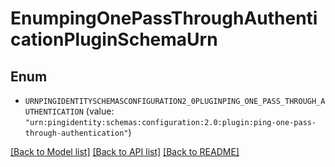 # EnumpingOnePassThroughAuthenticationPluginSchemaUrn

## Enum


* `URNPINGIDENTITYSCHEMASCONFIGURATION2_0PLUGINPING_ONE_PASS_THROUGH_AUTHENTICATION` (value: `"urn:pingidentity:schemas:configuration:2.0:plugin:ping-one-pass-through-authentication"`)


[[Back to Model list]](../README.md#documentation-for-models) [[Back to API list]](../README.md#documentation-for-api-endpoints) [[Back to README]](../README.md)


